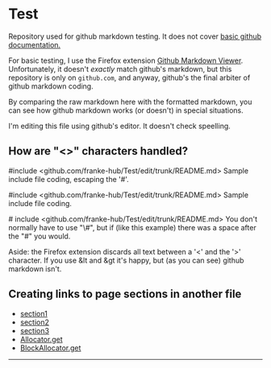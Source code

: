 # Test
Repository used for github markdown testing. It does not cover [basic github documentation.](https://docs.github.com/en/get-started/writing-on-github/getting-started-with-writing-and-formatting-on-github)

For basic testing, I use the Firefox extension [Github Markdown Viewer](https://github.com/painyeph/GitLabMarkdownViewer).
Unfortunately, it doesn't *exactly* match github's markdown,
but this repository is only on `github.com`, and anyway, github's the final arbiter of github markdown coding.

By comparing the raw markdown here with the formatted markdown, you can see how github markdown works (or doesn't) in special situations.

I'm editing this file using github's editor. It doesn't check speelling. 

## How are "\<\>" characters handled?
\#include <github.com/franke-hub/Test/edit/trunk/README.md> Sample include file coding, escaping the '#'.

#include <github.com/franke-hub/Test/edit/trunk/README.md> Sample include file coding.

\# include <github.com/franke-hub/Test/edit/trunk/README.md> You don't normally have to use "\\#", but if (like this example) there was a space after the "#" you would.

Aside: the Firefox extension discards all text between a '<' and the '>' character. If you use &lt and &gt it's happy, but (as you can see) github markdown isn't.

## Creating links to page sections in another file
- [section1](./section-page.md#section1)
- [section2](./section-page.md#section2)
- [section3](./section-page.md#section3)
- [Allocator.get](./section-page.md#get)
- [BlockAllocator.get](./section-page.md#b_get)

---
